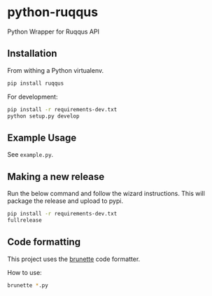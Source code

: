 # python-ruqqus

Python Wrapper for Ruqqus API

## Installation

From withing a Python virtualenv.

```bash
pip install ruqqus
```

For development:

```bash
pip install -r requirements-dev.txt
python setup.py develop
```

## Example Usage

See ``example.py``.

## Making a new release

Run the below command and follow the wizard instructions. This will package the release and upload to pypi.

```bash
pip install -r requirements-dev.txt
fullrelease
```

## Code formatting

This project uses the [brunette](https://pypi.org/project/brunette/) code formatter.

How to use:

```bash
brunette *.py
```
